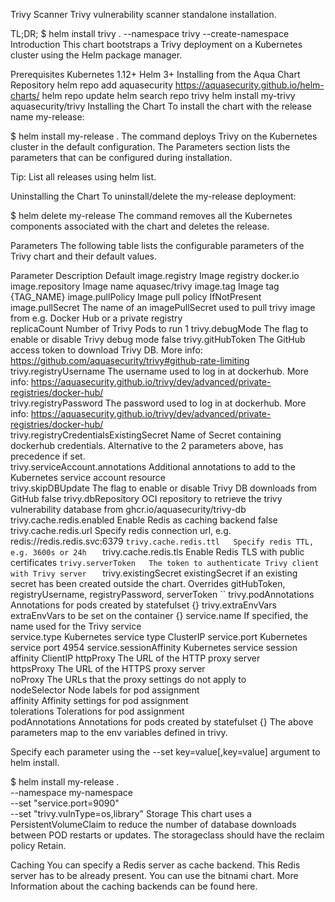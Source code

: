 Trivy Scanner
Trivy vulnerability scanner standalone installation.

TL;DR;
$ helm install trivy . --namespace trivy --create-namespace
Introduction
This chart bootstraps a Trivy deployment on a Kubernetes cluster using the Helm package manager.

Prerequisites
Kubernetes 1.12+
Helm 3+
Installing from the Aqua Chart Repository
helm repo add aquasecurity https://aquasecurity.github.io/helm-charts/
helm repo update
helm search repo trivy
helm install my-trivy aquasecurity/trivy
Installing the Chart
To install the chart with the release name my-release:

$ helm install my-release .
The command deploys Trivy on the Kubernetes cluster in the default configuration. The Parameters section lists the parameters that can be configured during installation.

Tip: List all releases using helm list.

Uninstalling the Chart
To uninstall/delete the my-release deployment:

$ helm delete my-release
The command removes all the Kubernetes components associated with the chart and deletes the release.

Parameters
The following table lists the configurable parameters of the Trivy chart and their default values.

Parameter	Description	Default
image.registry	Image registry	docker.io
image.repository	Image name	aquasec/trivy
image.tag	Image tag	{TAG_NAME}
image.pullPolicy	Image pull policy	IfNotPresent
image.pullSecret	The name of an imagePullSecret used to pull trivy image from e.g. Docker Hub or a private registry	
replicaCount	Number of Trivy Pods to run	1
trivy.debugMode	The flag to enable or disable Trivy debug mode	false
trivy.gitHubToken	The GitHub access token to download Trivy DB. More info: https://github.com/aquasecurity/trivy#github-rate-limiting	
trivy.registryUsername	The username used to log in at dockerhub. More info: https://aquasecurity.github.io/trivy/dev/advanced/private-registries/docker-hub/	
trivy.registryPassword	The password used to log in at dockerhub. More info: https://aquasecurity.github.io/trivy/dev/advanced/private-registries/docker-hub/	
trivy.registryCredentialsExistingSecret	Name of Secret containing dockerhub credentials. Alternative to the 2 parameters above, has precedence if set.	
trivy.serviceAccount.annotations	Additional annotations to add to the Kubernetes service account resource	
trivy.skipDBUpdate	The flag to enable or disable Trivy DB downloads from GitHub	false
trivy.dbRepository	OCI repository to retrieve the trivy vulnerability database from	ghcr.io/aquasecurity/trivy-db
trivy.cache.redis.enabled	Enable Redis as caching backend	false
trivy.cache.redis.url	Specify redis connection url, e.g. redis://redis.redis.svc:6379	``
trivy.cache.redis.ttl	Specify redis TTL, e.g. 3600s or 24h	``
trivy.cache.redis.tls	Enable Redis TLS with public certificates	``
trivy.serverToken	The token to authenticate Trivy client with Trivy server	``
trivy.existingSecret	existingSecret if an existing secret has been created outside the chart. Overrides gitHubToken, registryUsername, registryPassword, serverToken	``
trivy.podAnnotations	Annotations for pods created by statefulset	{}
trivy.extraEnvVars	extraEnvVars to be set on the container	{}
service.name	If specified, the name used for the Trivy service	
service.type	Kubernetes service type	ClusterIP
service.port	Kubernetes service port	4954
service.sessionAffinity	Kubernetes service session affinity	ClientIP
httpProxy	The URL of the HTTP proxy server	
httpsProxy	The URL of the HTTPS proxy server	
noProxy	The URLs that the proxy settings do not apply to	
nodeSelector	Node labels for pod assignment	
affinity	Affinity settings for pod assignment	
tolerations	Tolerations for pod assignment	
podAnnotations	Annotations for pods created by statefulset	{}
The above parameters map to the env variables defined in trivy.

Specify each parameter using the --set key=value[,key=value] argument to helm install.

$ helm install my-release . \
       --namespace my-namespace \
       --set "service.port=9090" \
       --set "trivy.vulnType=os\,library"
Storage
This chart uses a PersistentVolumeClaim to reduce the number of database downloads between POD restarts or updates. The storageclass should have the reclaim policy Retain.

Caching
You can specify a Redis server as cache backend. This Redis server has to be already present. You can use the bitnami chart. More Information about the caching backends can be found here.

